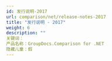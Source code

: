```yaml
---
id: 发行说明-2017
url: comparison/net/release-notes-2017
title: "发行说明 - 2017"
weight: 6
description: ""
关键词：
产品名称：GroupDocs.Comparison for .NET
隐藏儿童：假
---
```


